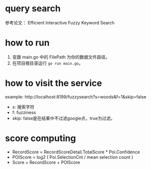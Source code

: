 # query search
参考论文： Efficient Interactive Fuzzy Keyword Search 

# how to run
1. 变跟 main.go 中的 FilePath 为你的数据文件路径。
2. 在项目根目录运行 `go run main.go`。

# how to visit the service
example: http://localhost:8199/fuzzysearch?s=woods&f=1&skip=false

- s: 搜索字符
- f: fuzziness
- skip: false是在结果中不过滤google点，true为过滤。

# score computing 
- RecordScore = RecordScoreDetail.TotalScore * Poi.Confidence
- POIScore = log2 ( Poi.SelectionCnt / mean selection count )
- Score = RecordScore + POIScore